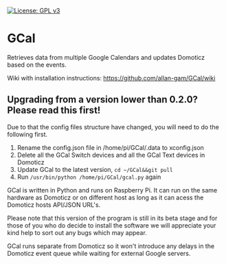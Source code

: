 [![License: GPL v3](https://img.shields.io/badge/License-GPL%20v3-blue.svg)](https://www.gnu.org/licenses/gpl-3.0)


# GCal
Retrieves data from multiple Google Calendars and updates Domoticz based on the events.

Wiki with installation instructions: https://github.com/allan-gam/GCal/wiki

## Upgrading from a version lower than 0.2.0? Please read this first!
Due to that the config files structure have changed, you will need to do the following first.
1. Rename the config.json file in /home/pi/GCal/.data to xconfig.json
2. Delete all the GCal Switch devices and all the GCal Text devices in Domoticz
3. Update GCal to the latest version, `cd ~/GCal&&git pull`
4. Run `/usr/bin/python /home/pi/GCal/gcal.py` again

GCal is written in Python and runs on Raspberry Pi. It can run on the same hardware as Domoticz or on different host as long as it can acess the Domoticz hosts API/JSON URL's.

Please note that this version of the program is still in its beta stage and for those of you who do decide to install the software we will appreciate your kind help to sort out any bugs which may appear.

GCal runs separate from Domoticz so it won't introduce any delays in the Domoticz event queue while waiting for external Google servers.
